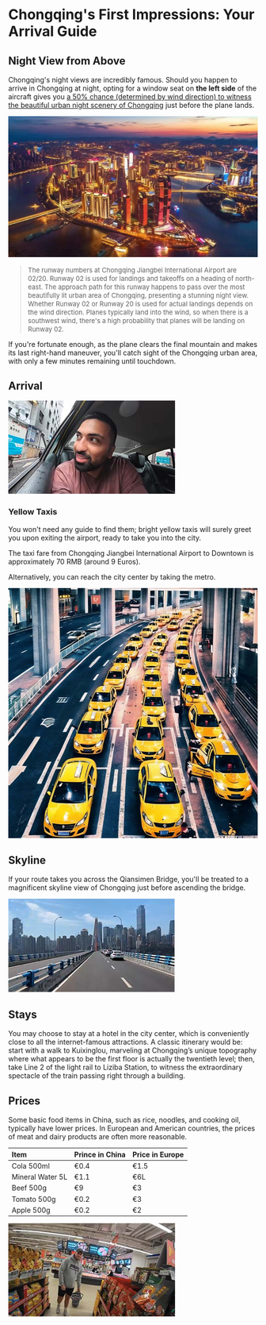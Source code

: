 # Chongqing's First Impressions: Your Arrival Guide

## Night View from Above

Chongqing's night views are incredibly famous. Should you happen to arrive in Chongqing at night, opting for a window seat on **the left side** of the aircraft gives you <u>a 50% chance (determined by wind direction) to witness the beautiful urban night scenery of Chongqing</u> just before the plane lands.

![Night View from Above](./assets/cq-night.jpg)

> <font size="2">The runway numbers at Chongqing Jiangbei International Airport are 02/20. Runway 02 is used for landings and takeoffs on a heading of north-east. The approach path for this runway happens to pass over the most beautifully lit urban area of Chongqing, presenting a stunning night view. Whether Runway 02 or Runway 20 is used for actual landings depends on the wind direction. Planes typically land into the wind, so when there is a southwest wind, there's a high probability that planes will be landing on Runway 02.</font>

If you're fortunate enough, as the plane clears the final mountain and makes its last right-hand maneuver, you'll catch sight of the Chongqing urban area, with only a few minutes remaining until touchdown.

## Arrival

<Youtube href="https://youtu.be/rZb_P7xDVJo?si=K3LCgMCUFiqGQIXr&t=391" title="Entering The LARGEST City in the WORLD (Chongqing, China) 🇨🇳 - KSquared">
<img src="../assets/youtube/entering-the-largest-city-in-the-world.jpg" alt="Entering The LARGEST City in the WORLD (Chongqing, China) 🇨🇳 - KSquared" />
</Youtube>

### Yellow Taxis

<Flex>
<div>
You won't need any guide to find them; bright yellow taxis will surely greet you upon exiting the airport, ready to take you into the city.

The taxi fare from Chongqing Jiangbei International Airport to Downtown is approximately 70 RMB (around 9 Euros).

Alternatively, you can reach the city center by taking the metro.

</div>
<div><img src="./assets/yellow-taxi.jpg" alt="Yellow Taxis" /></div>
</Flex>

## Skyline

If your route takes you across the Qiansimen Bridge, you'll be treated to a magnificent skyline view of Chongqing just before ascending the bridge.


<Youtube href="https://youtu.be/Boh66Pjjiq0?si=OOTsd7ocX4XpMMoN&t=775" title="Driving in Chongqing - This is a city with the most complicated traffic in China - China Street View">
<img src="../assets/youtube/driving-in-chongqing.jpg" alt="Driving in Chongqing - This is a city with the most complicated traffic in China - China Street View" />
</Youtube>

## Stays

You may choose to stay at a hotel in the city center, which is conveniently close to all the internet-famous attractions. A classic itinerary would be: start with a walk to Kuixinglou, marveling at Chongqing’s unique topography where what appears to be the first floor is actually the twentieth level; then, take Line 2 of the light rail to Liziba Station, to witness the extraordinary spectacle of the train passing right through a building.

<Map height="40vh" center="106.552003,29.562696" :zoom="13" driving="106.638691,29.717337,airport|106.577708,29.567822,Skyline Viewpoint|106.587897,29.565634,Raffles" points="106.578953,29.562165,Hongyadong|106.530586,29.550659,Liziba Monorail Piercing Building|106.587897,29.565634,Raffles|106.582809,29.557813,Yangtze River Cable Car|106.573579,29.559729,Kuixinglou"></Map>

## Prices

Some basic food items in China, such as rice, noodles, and cooking oil, typically have lower prices. In European and American countries, the prices of meat and dairy products are often more reasonable.

| Item             | Prince in China | Price in Europe |
| :--------------- | :-------------- | :-------------- |
| Cola 500ml       | €0.4            | €1.5            |
| Mineral Water 5L | €1.1            | €6L             |
| Beef 500g        | €9              | €3              |
| Tomato 500g      | €0.2            | €3              |
| Apple 500g       | €0.2            | €2              |

<Youtube href="https://youtu.be/6-5wmhpnT_k?si=EWA77ir71zaZr9sI" title="Full Supermarket Tour in China 🇨🇳 (Shocking Prices) - Two Mad Explorers">
<img src="../assets/youtube/full-supermarket-tour-in-china.jpg" alt="Full Supermarket Tour in China 🇨🇳 (Shocking Prices) - Two Mad Explorers" />
</Youtube>
